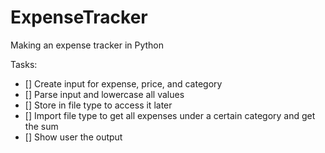 # ExpenseTracker

Making an expense tracker in Python

Tasks:

- [] Create input for expense, price, and category
- [] Parse input and lowercase all values
- [] Store in file type to access it later
- [] Import file type to get all expenses under a certain category and get the sum
- [] Show user the output